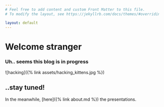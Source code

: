 ```yaml
---
# Feel free to add content and custom Front Matter to this file.
# To modify the layout, see https://jekyllrb.com/docs/themes/#overriding-theme-defaults

layout: default
---
```


# Welcome stranger

### Uh.. seems this blog is in progress

![hacking]({% link assets/hacking_kittens.jpg %})  
## ..stay tuned! 

In the meanwhile, [here]({% link about.md  %}) the presentations.

